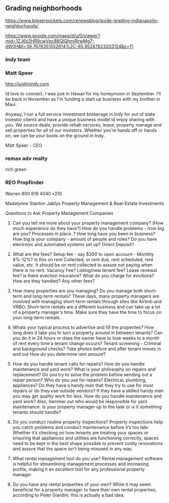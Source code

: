 ## Grading neighborhoods

https://www.biggerpockets.com/renewsblog/guide-grading-indianapolis-neighborhoods/

https://www.google.com/maps/d/u/0/viewer?mid=1ZJ6z2HR9cwVpc88QIQhmiRrwMg7-dW0H&ll=39.7676351552614%2C-85.95247823203124&z=11

### Indy team

### Matt Speer

http://justlivindy.com

Id love to connect. I was just in Hawaii for my honeymoon in September. I’ll be back in November as I’m funding a start up business with my brother in Maui.

Anyway, I run a full service investment brokerage in Indy for out of state investor clients and have a unique business model Id enjoy sharing with you. We source deals, provide rehab services, lease, property manage and sell properties for all of our investors. Whether you’re hands off or hands on, we can be your boots on the ground in Indy.

Matt Speer - CEO

### remax adv realty

rich green

### REO Propfinder

Warren
800 619 4040 x210

Madalynne Stanton
Jablys Property Management & Real-Estate Investments

Questions to Ask Property Management Companies

1. Can you tell me more about your property management company?
   (How much experience do they have?) How do you handle problems - how big are you? Processes in place..? How long have you been in business? How big is your company - amount of people and roles? Do you have electronic and automated systems set up? Direct Deposit?

2. What are the fees?
   Setup fee - say $300 to open account - Monthly 8%-12%? Is this on rent Collected, or rent due, rent scheduled, rent value, etc. It should be on rent collected to assure not paying when there is no rent. Vacancy Fee? Listing/new tenant fee? Lease renewal fee? Is there evection insurance? What do you charge for evictions? How are they handled? Any other fees?

3. How many properties are you managing? Do you manage both short-term and long-term rentals?
   These days, many property managers are involved with managing short-term rentals through sites like Airbnb and VRBO. Short-term rentals are a different business and can take up a lot of a property manager’s time. Make sure they have the time to focus on your long-term rentals.

4. Whats your typical process to advertise and fill the properties?
   How long does it take you to turn a property around in between tenants? Can you do it in 24 hours or does the owner have to lose weeks to a month of rent every time a tenant change occurs? Tenant screening - Criminal and background checks? Take photos before and after tenant moves in and out
   How do you determine rent amount?

5. How do you handle tenant calls for repairs?
   How do you handle maintenance and yard work?
   What is your philosophy on repairs and replacement?
   Do you try to solve the problem before sending out a repair person?
   Who do you use for repairs? Electrical, plumbing, appliances?
   Do they have a handy man that they try to use for most repairs or do they use outside vendors? If they have a skilled handy man you may get quality work for less.
   How do you handle maintenance and yard work?
   Also, hammer out who would be responsible for yard maintenance. Is your property manager up to the task or is it something tenants should handle?

6. Do you conduct routine property inspections?
   Property inspections help you catch problems and conduct maintenance before it’s too late. Whether it’s checking on how tenants are treating your spaces or ensuring that appliances and utilities are functioning correctly, spaces need to be kept in the best shape possible to prevent costly renovations and assure that the space isn’t being misused in any way.

7. What rental management tool do you use?
   Rental management software is helpful for streamlining management processes and increasing profits, making it an excellent tool for any professional property manager.

8. Do you have any rental properties of your own?
   While it may seem beneficial for a property manager to have their own rental properties, according to Peter Giardini, this is actually a bad idea.
